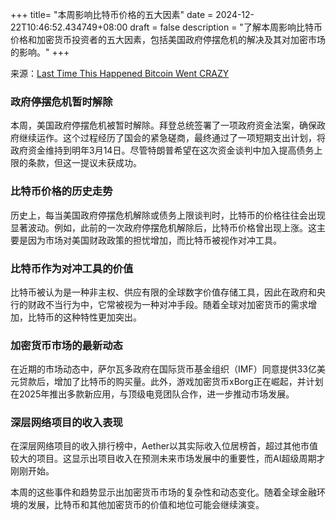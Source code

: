 +++
title= "本周影响比特币价格的五大因素"
date = 2024-12-22T10:46:52.434749+08:00
draft = false
description = "了解本周影响比特币价格和加密货币投资者的五大因素，包括美国政府停摆危机的解决及其对加密市场的影响。"
+++

来源：[Last Time This Happened Bitcoin Went CRAZY](https://www.youtube.com/watch?v=-IPDEpF73do)

### 政府停摆危机暂时解除

本周，美国政府停摆危机被暂时解除。拜登总统签署了一项政府资金法案，确保政府继续运作。这个过程经历了国会的紧急磋商，最终通过了一项短期支出计划，将政府资金维持到明年3月14日。尽管特朗普希望在这次资金谈判中加入提高债务上限的条款，但这一提议未获成功。

### 比特币价格的历史走势

历史上，每当美国政府停摆危机解除或债务上限谈判时，比特币的价格往往会出现显著波动。例如，此前的一次政府停摆危机解除后，比特币价格曾出现上涨。这主要是因为市场对美国财政政策的担忧增加，而比特币被视作对冲工具。

### 比特币作为对冲工具的价值

比特币被认为是一种非主权、供应有限的全球数字价值存储工具，因此在政府和央行的财政不当行为中，它常被视为一种对冲手段。随着全球对加密货币的需求增加，比特币的这种特性更加突出。

### 加密货币市场的最新动态

在近期的市场动态中，萨尔瓦多政府在国际货币基金组织（IMF）同意提供33亿美元贷款后，增加了比特币的购买量。此外，游戏加密货币xBorg正在崛起，并计划在2025年推出多款新应用，与顶级电竞团队合作，进一步推动市场发展。

### 深层网络项目的收入表现

在深层网络项目的收入排行榜中，Aether以其实际收入位居榜首，超过其他市值较大的项目。这显示出项目收入在预测未来市场发展中的重要性，而AI超级周期才刚刚开始。

本周的这些事件和趋势显示出加密货币市场的复杂性和动态变化。随着全球金融环境的发展，比特币和其他加密货币的价值和地位可能会继续演变。